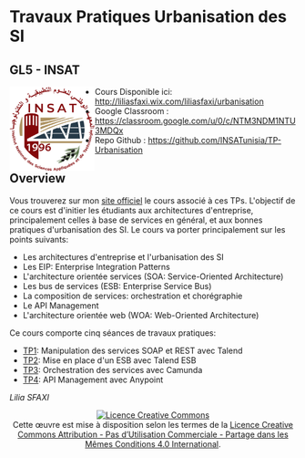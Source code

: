 # Travaux Pratiques Urbanisation des SI




## GL5 - INSAT

<!--![Logo INSAT](img/insat.png)-->
<img style="float: left;" width="150pt" src="img/insat.png">

* Cours Disponible ici: http://liliasfaxi.wix.com/liliasfaxi/urbanisation
* Google Classroom : https://classroom.google.com/u/0/c/NTM3NDM1NTU3MDQx 
* Repo Github :  https://github.com/INSATunisia/TP-Urbanisation

## Overview

Vous trouverez sur mon [site officiel](http://liliasfaxi.wixsite.com/liliasfaxi/urbanisation) le cours associé à ces TPs. L'objectif de ce cours est d'initier les étudiants aux architectures d'entreprise, principalement celles à base de services en général, et aux bonnes pratiques d'urbanisation des SI. Le cours va porter principalement sur les points suivants:

* Les architectures d'entreprise et l'urbanisation des SI
* Les EIP: Enterprise Integration Patterns
* L'architecture orientée services (SOA: Service-Oriented Architecture)
* Les bus de services (ESB: Enterprise Service Bus)
* La composition de services: orchestration et chorégraphie
* Le API Management
* L'architecture orientée web (WOA: Web-Oriented Architecture)

Ce cours comporte cinq séances de travaux pratiques:

* [TP1](tp1/index.html): Manipulation des services SOAP et REST avec Talend
* [TP2](tp3/index.html): Mise en place d'un ESB avec Talend ESB
* [TP3](tp2/index.html): Orchestration des services avec Camunda
* [TP4](tp5/index.html): API Management avec Anypoint


_Lilia SFAXI_

<center><a rel="license" href="http://creativecommons.org/licenses/by-nc-sa/4.0/"><img alt="Licence Creative Commons" style="border-width:0" src="https://i.creativecommons.org/l/by-nc-sa/4.0/88x31.png" /></a><br />Cette œuvre est mise à disposition selon les termes de la <a rel="license" href="http://creativecommons.org/licenses/by-nc-sa/4.0/">Licence Creative Commons Attribution - Pas d’Utilisation Commerciale - Partage dans les Mêmes Conditions 4.0 International</a>.
</center>